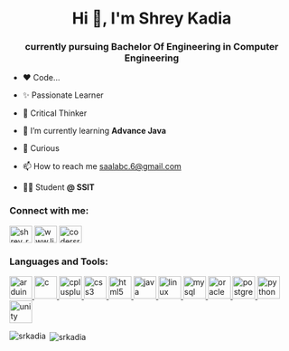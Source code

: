 <h1 align="center">Hi 👋, I'm Shrey Kadia</h1>
<h3 align="center">currently pursuing Bachelor Of Engineering in Computer Engineering</h3>

- ❤️ Code...

- ✨ Passionate Learner

- 🧩 Critical Thinker

- 🌱 I’m currently learning **Advance Java**

- 🤔 Curious

- 📫 How to reach me [saalabc.6@gmail.com](saalabc.6@gmail.com)

- 👨‍🎓 Student **@ SSIT**

<h3 align="left">Connect with me:</h3>
<p align="left">
<a href="https://twitter.com/shrey_rk" target="blank"><img align="center" src="https://cdn.jsdelivr.net/npm/simple-icons@3.0.1/icons/twitter.svg" alt="shrey_rk" height="30" width="40" /></a>
<a href="https://linkedin.com/in/www.linkedin.com/in/srkadia" target="blank"><img align="center" src="https://cdn.jsdelivr.net/npm/simple-icons@3.0.1/icons/linkedin.svg" alt="www.linkedin.com/in/srkadia" height="30" width="40" /></a>
<a href="https://www.hackerrank.com/codersrk" target="blank"><img align="center" src="https://cdn.jsdelivr.net/npm/simple-icons@3.0.1/icons/hackerrank.svg" alt="codersrk" height="30" width="40" /></a>
</p>

<h3 align="left">Languages and Tools:</h3>
<p align="left"> <a href="https://www.arduino.cc/" target="_blank"> <img src="https://cdn.worldvectorlogo.com/logos/arduino-1.svg" alt="arduino" width="40" height="40"/> </a> <a href="https://www.cprogramming.com/" target="_blank"> <img src="https://devicons.github.io/devicon/devicon.git/icons/c/c-original.svg" alt="c" width="40" height="40"/> </a> <a href="https://www.w3schools.com/cpp/" target="_blank"> <img src="https://devicons.github.io/devicon/devicon.git/icons/cplusplus/cplusplus-original.svg" alt="cplusplus" width="40" height="40"/> </a> <a href="https://www.w3schools.com/css/" target="_blank"> <img src="https://devicons.github.io/devicon/devicon.git/icons/css3/css3-original-wordmark.svg" alt="css3" width="40" height="40"/> </a> <a href="https://www.w3.org/html/" target="_blank"> <img src="https://devicons.github.io/devicon/devicon.git/icons/html5/html5-original-wordmark.svg" alt="html5" width="40" height="40"/> </a> <a href="https://www.java.com" target="_blank"> <img src="https://devicons.github.io/devicon/devicon.git/icons/java/java-original-wordmark.svg" alt="java" width="40" height="40"/> </a> <a href="https://www.linux.org/" target="_blank"> <img src="https://devicons.github.io/devicon/devicon.git/icons/linux/linux-original.svg" alt="linux" width="40" height="40"/> </a> <a href="https://www.mysql.com/" target="_blank"> <img src="https://devicons.github.io/devicon/devicon.git/icons/mysql/mysql-original-wordmark.svg" alt="mysql" width="40" height="40"/> </a> <a href="https://www.oracle.com/" target="_blank"> <img src="https://devicons.github.io/devicon/devicon.git/icons/oracle/oracle-original.svg" alt="oracle" width="40" height="40"/> </a> <a href="https://www.postgresql.org" target="_blank"> <img src="https://devicons.github.io/devicon/devicon.git/icons/postgresql/postgresql-original-wordmark.svg" alt="postgresql" width="40" height="40"/> </a> <a href="https://www.python.org" target="_blank"> <img src="https://devicons.github.io/devicon/devicon.git/icons/python/python-original.svg" alt="python" width="40" height="40"/> </a> <a href="https://unity.com/" target="_blank"> <img src="https://www.vectorlogo.zone/logos/unity3d/unity3d-icon.svg" alt="unity" width="40" height="40"/> </a> </p>

<p><img align="left" src="https://github-readme-stats.vercel.app/api/top-langs?username=srkadia&show_icons=true&locale=en&layout=compact" alt="srkadia" /></p>

<p>&nbsp;<img align="center" src="https://github-readme-stats.vercel.app/api?username=srkadia&show_icons=true&locale=en" alt="srkadia" /></p>
